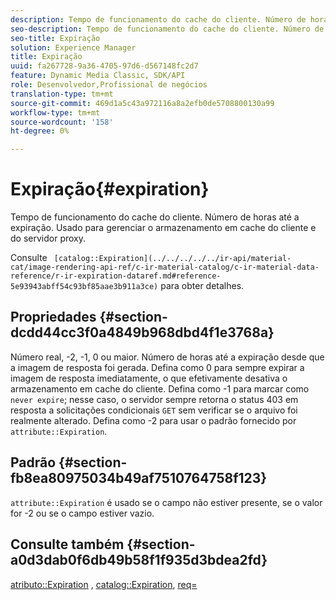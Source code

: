 ```yaml
---
description: Tempo de funcionamento do cache do cliente. Número de horas até a expiração. Usado para gerenciar o armazenamento em cache do cliente e do servidor proxy.
seo-description: Tempo de funcionamento do cache do cliente. Número de horas até a expiração. Usado para gerenciar o armazenamento em cache do cliente e do servidor proxy.
seo-title: Expiração
solution: Experience Manager
title: Expiração
uuid: fa267728-9a36-4705-97d6-d567148fc2d7
feature: Dynamic Media Classic, SDK/API
role: Desenvolvedor,Profissional de negócios
translation-type: tm+mt
source-git-commit: 469d1a5c43a972116a8a2efb0de5708800130a99
workflow-type: tm+mt
source-wordcount: '158'
ht-degree: 0%

---
```



# Expiração{#expiration}

Tempo de funcionamento do cache do cliente. Número de horas até a expiração. Usado para gerenciar o armazenamento em cache do cliente e do servidor proxy.

Consulte ` [catalog::Expiration](../../../../../ir-api/material-cat/image-rendering-api-ref/c-ir-material-catalog/c-ir-material-data-reference/r-ir-expiration-dataref.md#reference-5e93943abff54c93bf85aae3b911a3ce)` para obter detalhes.

## Propriedades {#section-dcdd44cc3f0a4849b968dbd4f1e3768a}

Número real, -2, -1, 0 ou maior. Número de horas até a expiração desde que a imagem de resposta foi gerada. Defina como 0 para sempre expirar a imagem de resposta imediatamente, o que efetivamente desativa o armazenamento em cache do cliente. Defina como -1 para marcar como `never expire`; nesse caso, o servidor sempre retorna o status 403 em resposta a solicitações condicionais `GET` sem verificar se o arquivo foi realmente alterado. Defina como -2 para usar o padrão fornecido por `attribute::Expiration`.

## Padrão {#section-fb8ea80975034b49af7510764758f123}

`attribute::Expiration` é usado se o campo não estiver presente, se o valor for -2 ou se o campo estiver vazio.

## Consulte também {#section-a0d3dab0f6db49b58f1f935d3bdea2fd}

[atributo::Expiration](../../../../../ir-api/material-cat/image-rendering-api-ref/c-ir-material-catalog/c-ir-attributes-reference/r-ir-expiration.md#reference-0f68ad8199c64bd4bc8d27dd78b7d996) ,  [catalog::Expiration](../../../../../ir-api/material-cat/image-rendering-api-ref/c-ir-material-catalog/c-ir-material-data-reference/r-ir-expiration-dataref.md#reference-5e93943abff54c93bf85aae3b911a3ce),  [req=](../../../../../ir-api/http-protocol/image-rendering-api-ref/c-ir-http-protocol-ref/c-ir-http-protocol-command-reference/r-ir-req.md#reference-792b1a663fb64261bd2de2a209b847fb)

